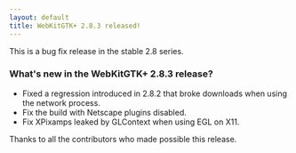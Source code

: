 ```yaml
---
layout: default
title: WebKitGTK+ 2.8.3 released!
---
```


This is a bug fix release in the stable 2.8 series.

### What's new in the WebKitGTK+ 2.8.3 release?

 - Fixed a regression introduced in 2.8.2 that broke downloads when using the network
   process.
 - Fix the build with Netscape plugins disabled.
 - Fix XPixamps leaked by GLContext when using EGL on X11.

Thanks to all the contributors who made possible this release.
